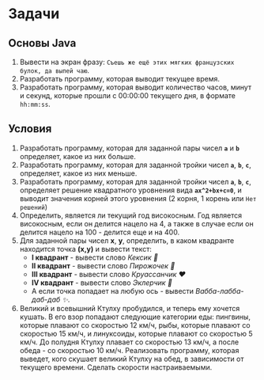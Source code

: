 # Задачи

## Основы Java

1. Вывести на экран фразу: `Cъешь же ещё этих мягких французских булок, да выпей чаю`.
2. Разработать программу, которая выводит текущее время.
3. Разработать программу, которая выводит количество часов, минут и секунд, которые прошли с 00:00:00 текущего дня, в формате `hh:mm:ss`.

## Условия

1. Разработать программу, которая для заданной пары чисел **`a`** и **`b`** определяет, какое из них больше.
2. Разработать программу, которая для заданной тройки чисел **`a`**, **`b`**, **`c`**, определяет, какое из них меньше.
3. Разработать программу, которая для заданной тройки чисел **`a`**, **`b`**, **`c`**, определяет решение квадратного уровнения вида **`ax^2+bx+c=0`**, и выводит значения корней этого уровнения (2 корня, 1 корень или `Нет решений`)
4. Определить, является ли текущий год високосным. Год является високосным, если он делится нацело на 4, а также в случае если он делится нацело на 100 - делится еще и на 400. 
5. Для заданной пары чисел **x**, **y**, определить, в каком квадранте находится точка **(x,y)** и вывести текст: 
    * **I квадрант** - вывести слово *Кексик :green_heart:*
    * **II квадрант** - вывести слово *Пирожочек :yellow_heart:*
    * **III квадрант** - вывести слово *Круассанчик :heart:*
    * **IV квадрант** - вывести слово *Эклерчик :purple_heart:*
    * А если точка попадает на любую ось - вывести *Вабба-лабба-даб-даб :sparkles:*.
6. Великий и всевышний Ктулху пробудился, и теперь ему хочется кушать. В его взор попадают следующие категории еды: пингвины, которые плавают со скоростью 12 км/ч, рыбы, которые плавают со скоростью 15 км/ч, и линуксоиды, которые плавают со скоростью 5 км/ч. До полудня Ктулху плавает со скоростью 13 км/ч, а после обеда - со скоростью 10 км/ч. Реализовать программу, которая выведет, кого скушает великий Ктулху на обед, в зависимости от текущего времени. Сделать скорости настраиваемыми.